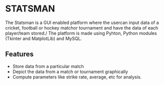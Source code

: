 # STATSMAN
The Statsman is a GUI enabled platform where the usercan input data of a cricket, football or hockey matchor tournament and have the data of each player/team stored./
The platform is made using Pyhton, Python modules (Tkinter and MatplotLib) and MySQL.

 ## Features
 - Store data from a particular match
 - Depict the data from a match or tournament graphically
 - Compute parameters like strike rate, average, etc for analysis.
